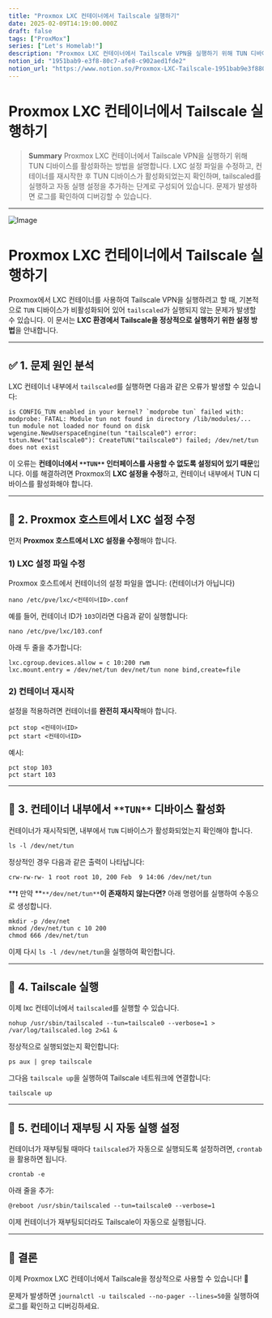 ```yaml
---
title: "Proxmox LXC 컨테이너에서 Tailscale 실행하기"
date: 2025-02-09T14:19:00.000Z
draft: false
tags: ["ProxMox"]
series: ["Let's Homelab!"]
description: "Proxmox LXC 컨테이너에서 Tailscale VPN을 실행하기 위해 TUN 디바이스를 활성화하는 방법을 설명합니다. LXC 설정 파일을 수정하고, 컨테이너를 재시작한 후 TUN 디바이스가 활성화되었는지 확인하며, tailscaled를 실행하고 자동 실행 설정을 추가하는 단계로 구성되어 있습니다. 문제가 발생하면 로그를 확인하여 디버깅할 수 있습니다."
notion_id: "1951bab9-e3f8-80c7-afe8-c902aed1fde2"
notion_url: "https://www.notion.so/Proxmox-LXC-Tailscale-1951bab9e3f880c7afe8c902aed1fde2"
---
```


# Proxmox LXC 컨테이너에서 Tailscale 실행하기

> **Summary**
> Proxmox LXC 컨테이너에서 Tailscale VPN을 실행하기 위해 TUN 디바이스를 활성화하는 방법을 설명합니다. LXC 설정 파일을 수정하고, 컨테이너를 재시작한 후 TUN 디바이스가 활성화되었는지 확인하며, tailscaled를 실행하고 자동 실행 설정을 추가하는 단계로 구성되어 있습니다. 문제가 발생하면 로그를 확인하여 디버깅할 수 있습니다.

---

![Image](https://prod-files-secure.s3.us-west-2.amazonaws.com/09ccd4d5-876c-4bba-bbdf-cc77a0a11257/2498a140-b3e0-48b6-a6e3-8f96f3927e3d/image.png?X-Amz-Algorithm=AWS4-HMAC-SHA256&X-Amz-Content-Sha256=UNSIGNED-PAYLOAD&X-Amz-Credential=ASIAZI2LB4662D4HDSGX%2F20250724%2Fus-west-2%2Fs3%2Faws4_request&X-Amz-Date=20250724T083428Z&X-Amz-Expires=3600&X-Amz-Security-Token=IQoJb3JpZ2luX2VjEAAaCXVzLXdlc3QtMiJIMEYCIQDHrLsujg4UXwSCPX49BPEKX%2B81HPpbsh88neEO%2FwmtFwIhANpkgUiIWvn%2FAlvmiWp%2BBkSwxLxdn1irX0MBTCImcN6XKv8DCCkQABoMNjM3NDIzMTgzODA1Igz0ODGJR%2Bij4%2BX7kAQq3AP%2FMhqgVI3vk%2FmA2wTzE076IMhlh8hW%2FroEK7Uk%2BSTlvG6w1NyOSpTZ2KxEk3jxbc%2BStnHVkKh0mdjBcMGbWmN3RL703tPEmJWMZKjrlEVyGRYrMHf9BQTgg8fLa6rFMw9CMm2sg462JjmxhDQbw30mO7Q4BP6gANff5bYCMJFRXyXhBY8KI0Ehadx0BMjuXrqdM19O99sCw19S4j%2F6xZmt%2Bt3kSOV87yCk8IaLp2q2AzNBsCR%2F%2Fer1V5Dull9Ww3xg3m37AnUWZ%2B%2FJRuB5KYgqK0lM4Eh1g0IMT8dG9m%2BbLn%2BCurYPCBwDCFHI8OHycSEgME5VNfqdLjJB9TPARKqBnBKeSZrCQGdxh20Z4voPCq68s7d7NvVUhsfYa1v0oWfCb3IqRxOQNQ5qul%2BBCl%2BBswJIr2f5fAXnc%2FZ2lEJMjQWDLBblGbnOGWVp5ljvlTgRsWSG%2B9ueOciLQ8HsP2pDR%2F%2BEZK8two1n4GgFHERVWPDkMir4GlKA%2FfRiGe0Rfx0BLGdIQvd6dyPZXhgUIiFO0RHU%2FlAgcwMh7XkDv7AcYSTdP%2FolLBnt%2B8uuDJfM9eEGVD3cRk5F1goOy58Fa3zMaDF0xAdTvME797R3x9HAp%2BW23WS4qMQAEL%2BrJDDA0IfEBjqkAee80HLWxZcbtssKoQsTVGjOPVlgYb1Yu1p5Vr4nLc74SMM4mCOby479vWwnzakzvj2ZtQFLykR%2FLr7R4OwlMHS2SA6Jo6k%2BmdvH7PzSvqN5Jffffk%2BH0x2uvz7JscyBQdqe6k6%2BkeATcrmn1ZPxnt18DHE5Pr0NIPA6FJmkkA0FmeSKxcjjSaDRPxO%2F8LYzX%2FgsJYmahdQJRVXTIZGf1uV3EqaB&X-Amz-Signature=aa32dc9510e8e5fe56b305a580ca03f7e6b74a33bdcf82e0b0cb2a49fb86fa4a&X-Amz-SignedHeaders=host&x-amz-checksum-mode=ENABLED&x-id=GetObject)

# Proxmox LXC 컨테이너에서 Tailscale 실행하기

Proxmox에서 LXC 컨테이너를 사용하여 Tailscale VPN을 실행하려고 할 때, 기본적으로 `TUN` 디바이스가 비활성화되어 있어 `tailscaled`가 실행되지 않는 문제가 발생할 수 있습니다. 이 문서는 **LXC 환경에서 Tailscale을 정상적으로 실행하기 위한 설정 방법**을 안내합니다.

---

## ✅ **1. 문제 원인 분석**

LXC 컨테이너 내부에서 `tailscaled`를 실행하면 다음과 같은 오류가 발생할 수 있습니다:

```shell
is CONFIG_TUN enabled in your kernel? `modprobe tun` failed with: modprobe: FATAL: Module tun not found in directory /lib/modules/...
tun module not loaded nor found on disk
wgengine.NewUserspaceEngine(tun "tailscale0") error: tstun.New("tailscale0"): CreateTUN("tailscale0") failed; /dev/net/tun does not exist
```

이 오류는 **컨테이너에서 **`**TUN**`** 인터페이스를 사용할 수 없도록 설정되어 있기 때문**입니다. 이를 해결하려면 Proxmox의 **LXC 설정을 수정**하고, 컨테이너 내부에서 TUN 디바이스를 활성화해야 합니다.

---

## 🔹 **2. Proxmox 호스트에서 LXC 설정 수정**

먼저 **Proxmox 호스트에서 LXC 설정을 수정**해야 합니다.

### **1) LXC 설정 파일 수정**

Proxmox 호스트에서 컨테이너의 설정 파일을 엽니다: (컨테이너가 아닙니다)

```shell
nano /etc/pve/lxc/<컨테이너ID>.conf
```

예를 들어, 컨테이너 ID가 `103`이라면 다음과 같이 실행합니다:

```shell
nano /etc/pve/lxc/103.conf
```

아래 두 줄을 추가합니다:

```plain text
lxc.cgroup.devices.allow = c 10:200 rwm
lxc.mount.entry = /dev/net/tun dev/net/tun none bind,create=file
```

### **2) 컨테이너 재시작**

설정을 적용하려면 컨테이너를 **완전히 재시작**해야 합니다.

```shell
pct stop <컨테이너ID>
pct start <컨테이너ID>
```

예시:

```shell
pct stop 103
pct start 103
```

---

## 🔹 **3. 컨테이너 내부에서 **`**TUN**`** 디바이스 활성화**

컨테이너가 재시작되면, 내부에서 `TUN` 디바이스가 활성화되었는지 확인해야 합니다.

```shell
ls -l /dev/net/tun
```

정상적인 경우 다음과 같은 출력이 나타납니다:

```shell
crw-rw-rw- 1 root root 10, 200 Feb  9 14:06 /dev/net/tun
```

**❗ 만약 **`**/dev/net/tun**`**이 존재하지 않는다면?**
아래 명령어를 실행하여 수동으로 생성합니다.

```shell
mkdir -p /dev/net
mknod /dev/net/tun c 10 200
chmod 666 /dev/net/tun
```

이제 다시 `ls -l /dev/net/tun`을 실행하여 확인합니다.

---

## 🔹 **4. Tailscale 실행**

이제 lxc 컨테이너에서 `tailscaled`를 실행할 수 있습니다.

```shell
nohup /usr/sbin/tailscaled --tun=tailscale0 --verbose=1 > /var/log/tailscaled.log 2>&1 &
```

정상적으로 실행되었는지 확인합니다:

```shell
ps aux | grep tailscale
```

그다음 `tailscale up`을 실행하여 Tailscale 네트워크에 연결합니다:

```shell
tailscale up
```

---

## 🔹 **5. 컨테이너 재부팅 시 자동 실행 설정**

컨테이너가 재부팅될 때마다 `tailscaled`가 자동으로 실행되도록 설정하려면, `crontab`을 활용하면 됩니다.

```shell
crontab -e
```

아래 줄을 추가:

```plain text
@reboot /usr/sbin/tailscaled --tun=tailscale0 --verbose=1
```

이제 컨테이너가 재부팅되더라도 Tailscale이 자동으로 실행됩니다.

---

## 🚀 **결론**

이제 Proxmox LXC 컨테이너에서 Tailscale을 정상적으로 사용할 수 있습니다! 🚀

문제가 발생하면 `journalctl -u tailscaled --no-pager --lines=50`을 실행하여 로그를 확인하고 디버깅하세요.

